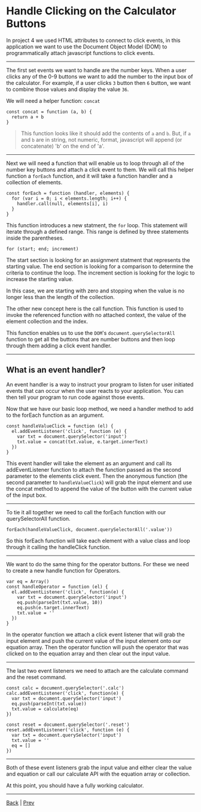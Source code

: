 # Handle Clicking on the Calculator Buttons #

In project 4 we used HTML attributes to connect to click events, in this application we want to use the Document Object Model (DOM) to programmatically attach javascript functions to click events.

---

The first set events we want to handle are the number keys. When a user clicks any of the 0-9 buttons we want to add the number to the input box of the calculator. For example, if a user clicks `3` button then `6` button, we want to combine those values and display the value `36`.

We will need a helper function: `concat`

```
const concat = function (a, b) {
  return a + b
}
```

> This function looks like it should add the contents of `a` and `b`. But, if `a` and `b` are in string, not numeric, format, javascript will append (or concatenate) 'b' on the end of 'a'.

---

Next we will need a function that will enable us to loop through all of the number key buttons and attach a click event to them. We will call this helper function a `forEach` function, and it will take a function handler and a collection of elements.

<!---
`const forEach = (handler, elements) ->`
--->

```
const forEach = function (handler, elements) {
  for (var i = 0; i < elements.length; i++) {
    handler.call(null, elements[i], i)
  }
}
```

This function introduces a new statment, the `for` loop. This statement will iterate through a defined range. This range is defined by three statements inside the parentheses.

`for (start; end; increment)`

The start section is looking for an assignment statment that represents the starting value.
The end section is looking for a comparison to determine the criteria to continue the loop.
The increment section is looking for the logic to increase the starting value.

In this case, we are starting with zero and stopping when the value is no longer less than the length of the collection.

The other new concept here is the call function. This function is used to invoke the referenced function with no attached context, the value of the element collection and the index.

This function enables us to use the `DOM`'s `document.querySelectorAll` function to get all the buttons that are number buttons and then loop through them adding a click event handler.

---

## What is an event handler?

An event handler is a way to instruct your program to listen for user initiated events that can occur when the user reacts to your application. You can then tell your program to run code against those events.

Now that we have our basic loop method, we need a handler method to add to the forEach function as an argument.

```
const handleValueClick = function (el) {
  el.addEventListener('click', function (e) {
    var txt = document.querySelector('input')
    txt.value = concat(txt.value, e.target.innerText)
  })
}
```

This event handler will take the element as an argument and call its addEventListener function to attach the function passed as the second parameter to the elements click event.
Then the anonymous function (the second parameter to `handleValueClick`) will grab the input element and use the concat method to append the value of the button with the current value of the input box.

---

To tie it all together we need to call the forEach function with our querySelectorAll function.

```
forEach(handleValueClick, document.querySelectorAll('.value'))
```

So this forEach function will take each element with a value class and loop through it calling the handleClick function.

---

We want to do the same thing for the operator buttons. For these we need to create a new handle function for Operators.

```
var eq = Array()
const handleOperator = function (el) {
  el.addEventListener('click', function(e) {
    var txt = document.querySelector('input')
    eq.push(parseInt(txt.value, 10))
    eq.push(e.target.innerText)
    txt.value = ''
  })
}
```

In the operator function we attach a click event listener that will grab the input element and push the current value of the input element onto our equation array. Then the operator function will push the operator that was clicked on to the equation array and then clear out the input value.

---

The last two event listeners we need to attach are the calculate command and the reset command.

```
const calc = document.querySelector('.calc')
calc.addEventListener('click', function(e) {
  var txt = document.querySelector('input')
  eq.push(parseInt(txt.value))
  txt.value = calculate(eq)
})

const reset = document.querySelector('.reset')
reset.addEventListener('click', function (e) {
  var txt = document.querySelector('input')
  txt.value = ''
  eq = []
})
```

---

Both of these event listeners grab the input value and either clear the value and equation or call our calculate API with the equation array or collection.

At this point, you should have a fully working calculator.

---

[Back](.) | [Prev](/4)
